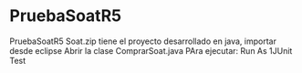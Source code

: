# PruebaSoatR5
PruebaSoatR5
Soat.zip tiene el proyecto desarrollado en java, importar desde eclipse
Abrir la clase ComprarSoat.java 
PAra ejecutar: Run As 1JUnit Test
